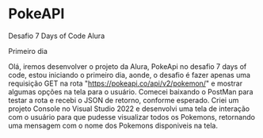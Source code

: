# PokeAPI
Desafio 7 Days of Code Alura

Primeiro dia

Olá, iremos desenvolver o projeto da Alura, PokeApi no desafio 7 days of code, estou iniciando o primeiro dia, aonde, o desafio é fazer apenas uma requisição GET na rota "https://pokeapi.co/api/v2/pokemon/" e mostrar algumas opções na tela para o usuário. Comecei baixando o PostMan para testar a rota e recebi o JSON de retorno, conforme esperado. Criei um projeto Console no Visual Studio 2022 e desenvolvi uma tela de interação com o usuário para que pudesse visualizar todos os Pokemons, retornando uma mensagem com o nome dos Pokemons disponiveis na tela.
